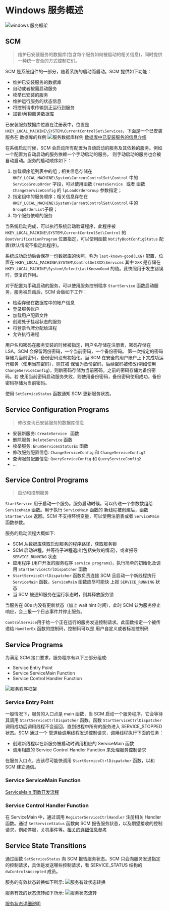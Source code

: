 # Windows 服务概述

![windows 服务框架](./images/windows-services.png)

## SCM
> 维护已安装服务的数据库(包含每个服务如何被启动的相关信息)，同时提供一种统一安全的方式控制它们。

SCM 是系统组件的一部分，随着系统的启动而启动。SCM 提供如下功能：
+ 维护已安装服务的数据库
+ 自动或者按需启动服务
+ 枚举已安装的服务
+ 维护运行服务的状态信息
+ 将控制请求传输到正运行到服务
+ 加锁/解锁服务数据库

已安装服务数据库位置在注册表中，位置是 `HKEY_LOCAL_MACHINE\SYSTEM\CurrentControlSet\Services`，下面是一个已安装服务在
数据库的样例
![服务数据库样例](./images/service-database.png)
[数据库中已安装服务的信息介绍](https://learn.microsoft.com/en-us/windows/win32/services/database-of-installed-services)

在系统启动时候，SCM 会启动所有配置为自动启动的服务及其依赖的服务。例如一个配置为自动启动的服务依赖一个手动启动的服务，
则手动启动的服务也会被自动启动。服务的启动顺序如下：
1. 加载顺序组列表中的组；相关信息存储在 `HKEY_LOCAL_MACHINE\System\CurrentControlSet\Control` 中的 `ServiceGroupOrder`
字段，可以使用函数 `CreateService ` 或者 函数 `ChangeServiceConfig` 的 `lpLoadOrderGroup` 参数指定；
2. 指定组中的服务顺序；相关信息存在在 `HKEY_LOCAL_MACHINE\System\CurrentControlSet\Control` 中的 `GroupOrderList`子段；
3. 每个服务依赖的服务

当系统启动完成，可以执行系统启动验证程序，此程序被 `HKEY_LOCAL_MACHINE\SYSTEM\CurrentControlSet\Control` 的 `BootVerificationProgram`
位置指定，可以使用函数 `NotifyBootConfigStatus` 配置(默认情况不指定此程序)。

系统成功启动后会保存一份数据库的快照，称为 `last-known-good(LKG)` 配置，位置在 `HKEY_LOCAL_MACHINE\SYSTEM\ControlSetXXX\Services`
其中 `XXX` 是存储在 `HKEY_LOCAL_MACHINE\System\Select\LastKnownGood` 的值。此快照用于发生错误时，恢复的作用。

对于配置为手动启动的服务，可以使用服务控制程序 `StartService` 函数启动服务，服务被启动后，SCM 会做如下工作：
+ 检索存储在数据库中的帐户信息
+ 登录服务帐户
+ 加载用户配置文件
+ 创建处于挂起状态的服务
+ 将登录令牌分配给进程
+ 允许执行进程

用户名和密码在服务安装的时候被指定，用户名存储在注册表，密码存储在 LSA。SCM 会保留两份密码，一个当前密码，一个备份密码。
第一次指定的密码存储为当前密码，备份密码没有初始化。当 SCM 在安全的用户账户上下文成功运行服务（使用当前密码），则其被
保留为备份密码，后续密码被修改(例如使用 `ChangeServiceConfig`)，则新密码存储为当前密码，之前的密码存储为备份密码。若
使用当前密码启动服务失败，则使用备份密码，备份密码使用成功，备份密码存储为当前密码。

使用 `SetServiceStatus` 函数通知 SCM 更新服务状态。

## Service Configuration Programs
> 修改查询已安装服务的数据库信息

- 安装新服务: `CreateService ` 函数
- 删除服务: `DeleteService` 函数
- 枚举服务: `EnumServicesStatusEx` 函数
- 修改服务配置信息: `ChangeServiceConfig` 和 `ChangeServiceConfig2`
- 查询服务配置信息: `QueryServiceConfig` 和 `QueryServiceConfig2`
- ...

## Service Control Programs
> 启动和控制服务

`StartService` 用于启动一个服务。服务启动时候，可以传递一个参数数组给 `ServiceMain` 函数。用于执行 `ServiceMain` 函数的
新线程被创建后，函数 `StartService` 返回。SCM 不支持环境变量，可以使用注册表或者 `ServiceMain` 函数参数。

服务的启动流程大概如下:
+ SCM 从数据库获取启动服务的程序路径，获取服务锁
+ SCM 启动进程，并等待子进程退出(包括失败的情况)，或者报导 `SERVICE_RUNNING` 状态
+ 应用程序 (用户开发的服务程序 `service programs`)，执行简单的初始化及调用 `StartServiceCtrlDispatcher` 函数
+ `StartServiceCtrlDispatcher` 函数负责连接 SCM 且启动一个新线程执行 `ServiceMain` 函数。`ServiceMain` 函数应尽可能快
上报 `SERVICE_RUNNING` 状态
+ 当 SCM 被通知服务在运行状态时，则其释放服务锁

当服务在 80s 内没有更新状态（加上 wait hint 时间），此时 SCM 认为服务停止响应，会上报一个日志事件并停止服务。

`ControlService`用于给一个正在运行的服务发送控制请求。此函数指定一个被传递给 `HandlerEx` 函数的控制码，控制码可以是
用户自定义或者标准控制码

## Service Programs
为满足 SCM 接口要求，服务程序有以下三部分组成:
+ Service Entry Point
+ Service ServiceMain Function
+ Service Control Handler Function

![服务程序框架](./images/service-program.png)

### Service Entry Point
一般情况下，服务的入口点是 main 函数，当 SCM 启动一个服务程序，它会等待其调用 `StartServiceCtrlDispatcher` 函数。函数
`StartServiceCtrlDispatcher` 调用成功后调用线程不会返回，直到进程中所有的服务进入 SERVICE_STOPPED 状态。SCM 通过一个
管道给调用线程发送控制请求，调用线程执行下面的任务：
+ 创建新线程以在新服务被启动时调用相应的 ServiceMain 函数
+ 调用相应的 Service Control Handler Function 来处理服务控制请求

在服务入口点，应该尽可能快调用 `StartServiceCtrlDispatcher` 函数，以和 SCM 建立通信。

### Service ServiceMain Function
[ServiceMain 函数开发流程](https://learn.microsoft.com/en-us/windows/win32/services/service-servicemain-function)

### Service Control Handler Function
在 ServiceMain 中，通过调用 `RegisterServiceCtrlHandler` 注册相关 Handler 函数。通过 `SetServiceStatus` 函数向 SCM 
报告服务状态，以及期望接收的控制请求，例如停服，关机事件等。[相关的详细信息参考](https://learn.microsoft.com/en-us/windows/win32/services/service-control-handler-function)

## Service State Transitions
通过函数 `SetServiceStatus` 向 SCM 报告服务状态。SCM 只会向服务发送指定的控制请求，具体是发送哪些控制请求，看
SERVICE_STATUS 结构的 `dwControlsAccepted` 成员。

服务的有效状态转换如下所示:
![服务有效状态转换](./images/service-status-transitions.png)

服务有效的状态流转如下所示:
![服务状态流转](./images/service-status-flow-diagram.png)

[服务状态详细说明](https://learn.microsoft.com/en-us/windows/win32/services/service-status-transitions)
